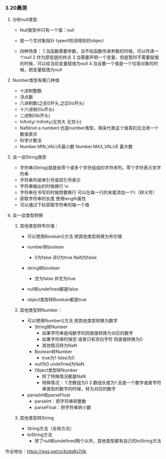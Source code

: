 ### 3.20晨测
1. 分析null类型
    - Null类型中只有一个值：null
    - 是一个空对象指针 typeof检测得到的object

    - 四种场景：
        1.当函数需要参数，当不给函数传递参数的时候，可以传递一个null
        2.作为原型链的终点
        3.当需要声明一个变量，但是暂时不需要赋值的时候，可以给当前变量赋值为null
        4.当设置一个值是一个垃圾对象的时候，把变量赋值为null

2. Number类型有哪几种值 
    - 十进制整数 
    - 浮点数
    - 八进制数(之前0开头,之后0o开头)
    - 十六进制(0x开头)
    - 二进制(0b开头)
    - Infinity/-Infinity(无穷大 无穷小)
    - NaN(not a number):也是number类型，用来代表这个值真的无法用一个数值表示
    - 科学计数法
    - Number.MIN_VALUE最小数 Number.MAX_VALUE 最大数

3. 谈一谈String类型
    - 字符串(String)就是由零个或多个字符组成的字符序列。零个字符表示空字符串
    - 字符串外层单引号或双引号表示
    - 字符串输出的时候换行  \n
    - 字符串在书写的时候想要换行 可以在每一行的末尾添加一个\（转义符）
    - 获取字符串的长度 使用length属性
    - 可以通过下标获取字符串的每一个值

4. 谈一谈类型转换
    1. 其他类型转布尔值：  
        - 可以使用Boolean()方法 把其他类型转换为布尔值
        - number转boolean
            - 0为false  非0为true  NaN为false

        - string转boolean
            - 空为false  非空为true

        - null和undefined都是false

        - object类型转Boolean都是true
    2. 其他类型转Number：  
        - 可以使用Number()方法 把其他类型转换为数字
            - String转Number
                - 如果字符串是纯数字的则直接转换为对应的数字
                - 如果字符串时候空 或者只有空白字符 则直接转换为0
                - 其他情况转为NaN
            - Boolean转Number
                - true为1  false为0
            - null为0  undefined为NaN
            - Object类型转Number
                - 除了特殊情况都是NaN
                - 特殊情况：
                    1.空数组为0
                    2.数组长度为1 且是一个数字或者字符串类型的数字的时候，转为对应的数字
        - parseInt和parseFloat
            - parseInt：把字符串转整数
            - parseFloat：把字符串转小数

    3. 其他类型转String
        - String方法（全局方法）
        - toString方法  
            - 除了null和undefined两个以外，其他类型都有自己的toString方法

作业地址：https://wss.pet/s/4zdg8s7iilk
